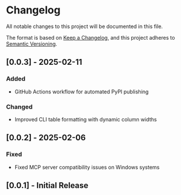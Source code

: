 # Changelog

All notable changes to this project will be documented in this file.

The format is based on [Keep a Changelog](https://keepachangelog.com/en/1.0.0/),
and this project adheres to [Semantic Versioning](https://semver.org/spec/v2.0.0.html).

## [0.0.3] - 2025-02-11

### Added
- GitHub Actions workflow for automated PyPI publishing

### Changed
- Improved CLI table formatting with dynamic column widths

## [0.0.2] - 2025-02-06

### Fixed
- Fixed MCP server compatibility issues on Windows systems

## [0.0.1] - Initial Release
